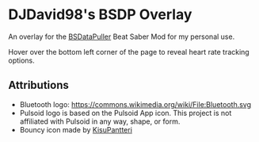 # DJDavid98's BSDP Overlay

An overlay for the [BSDataPuller](https://github.com/ReadieFur/BSDataPuller/) Beat Saber Mod for my personal use.

Hover over the bottom left corner of the page to reveal heart rate tracking options.

## Attributions

* Bluetooth logo: https://commons.wikimedia.org/wiki/File:Bluetooth.svg
* Pulsoid logo is based on the Pulsoid App icon. This project is not affiliated with Pulsoid in any way, shape, or form.
* Bouncy icon made by [KisuPantteri](https://www.twitch.tv/KisuPantteri)
